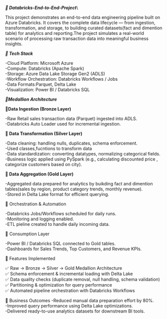 ***🔹 Databricks-End-to-End-Project***\

This project demonstrates an end-to-end data engineering pipeline built on Azure Databricks. It covers the complete data lifecycle — from ingestion, transformation, and storage, to building curated datasets(fact and dimention table) for analytics and reporting.The project simulates a real-world scenario of processing raw transaction data into meaningful business insights.

***🔹 Tech Stack***

-Cloud Platform: Microsoft Azure\
-Compute: Databricks (Apache Spark)\
-Storage: Azure Data Lake Storage Gen2 (ADLS)\
-Workflow Orchestration: Databricks Workflows / Jobs\
-Data Formats:Parquet, Delta Lake\
-Visualization: Power BI / Databricks SQL

***🔹Medallion Architecture***

**🔹Data Ingestion (Bronze Layer)**

-Raw Retail sales transaction data (Parquet) ingested into ADLS.\
-Databricks Auto Loader used for incremental ingestion.

**🔹 Data Transformation (Silver Layer)**

-Data cleaning: handling nulls, duplicates, schema enforcement.\
-Used classes,fucntions to transform data\
-Data standardization: converting datatypes, normalizing categorical fields.\
-Business logic applied using PySpark (e.g., calculating discounted price , categorize customers based on city).

**🔹 Data Aggregation (Gold Layer)**

-Aggregated data prepared for analytics by buikding fact and dimention tables(sales by region, product category trends, monthly revenue).\
-Stored in Delta Lake format for efficient querying.

🔹 Orchestration & Automation

-Databricks Jobs/Workflows scheduled for daily runs.\
-Monitoring and logging enabled.\
-ETL pieline created to handle daily incoming data.

🔹 Consumption Layer

-Power BI / Databricks SQL connected to Gold tables.\
-Dashboards for Sales Trends, Top Customers, and Revenue KPIs.

🔹 Features Implemented

✅ Raw → Bronze → Silver → Gold Medallion Architecture\
✅ Schema enforcement & incremental loading with Delta Lake\
✅ Data quality checks (duplicate removal, null handling, schema validation)\
✅ Partitioning & optimization for query performance\
✅ Automated pipeline orchestration with Databricks Workflows


🔹 Business Outcomes
-Reduced manual data preparation effort by 80%.\
-Improved query performance using Delta Lake optimizations.\
-Delivered ready-to-use analytics datasets for downstream BI tools.

